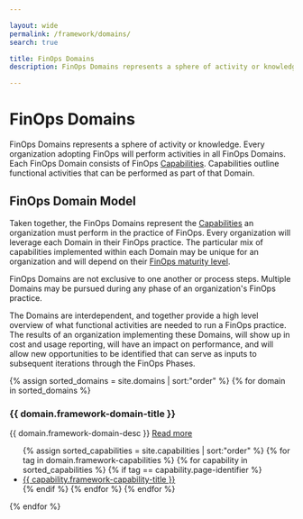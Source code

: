 ```yaml
---

layout: wide
permalink: /framework/domains/
search: true

title: FinOps Domains
description: FinOps Domains represents a sphere of activity or knowledge. Every organization adopting FinOps will perform activities in all FinOps Domains.

---
```


# FinOps Domains

FinOps Domains represents a sphere of activity or knowledge. Every organization adopting FinOps will perform activities in all FinOps Domains. Each FinOps Domain consists of FinOps [Capabilities](/framework/capabilities/). Capabilities outline functional activities that can be performed as part of that Domain. 

## FinOps Domain Model

Taken together, the FinOps Domains represent the [Capabilities](/framework/capabilities/) an organization must perform in the practice of FinOps. Every organization will leverage each Domain in their FinOps practice. The particular mix of capabilities implemented within each Domain may be unique for an organization and will depend on their [FinOps maturity level](/framework/maturity-model/). 

FinOps Domains are not exclusive to one another or process steps. Multiple Domains may be pursued during any phase of an organization's FinOps practice.

The Domains are interdependent, and together provide a high level overview of what functional activities are needed to run a FinOps practice. The results of an organization implementing these Domains, will show up in cost and usage reporting, will have an impact on performance, and will allow new opportunities to be identified that can serve as inputs to subsequent iterations through the FinOps Phases.

<!-- External contributors: do not edit handlebar functions-->

<div class="flex flex-col md:flex-row flex-wrap items-stretch bg-gray-200 p-4 rounded-md">
  {% assign sorted_domains = site.domains | sort:"order" %}
  {% for domain in sorted_domains %}
  <div class="md:w-1/2 flex items-stretch">
    <div class="m-2 p-6 bg-white flex space-x-6 border-solid border-gray-200 border rounded-lg shadow-sm">
      <div>
        <h3 class="text-xl font-bold mb-4 mt-0 leading-6">{{ domain.framework-domain-title }}</h3>
        <p class="text-gray-600 w-80 text-sm leading-relaxed">{{ domain.framework-domain-desc }} <a class="text-sm text-gray-600 font-normal hover:text-green-500 transition-colors duration-200" href="{{ domain.url }}">Read more</a></p>
        <ul class="mt-4">
          {% assign sorted_capabilities = site.capabilities | sort:"order" %}
          {% for tag in domain.framework-capabilities %}
            {% for capability in sorted_capabilities %}
              {% if tag == capability.page-identifier %}
              <li><a class="text-gray-700 hover:text-green-500" href="{{ capability.url }}">{{ capability.framework-capability-title }}</a></li>
              {% endif %}
            {% endfor %}
          {% endfor %}
        </ul>
      </div>
    </div>
  </div>
  {% endfor %}
</div>

